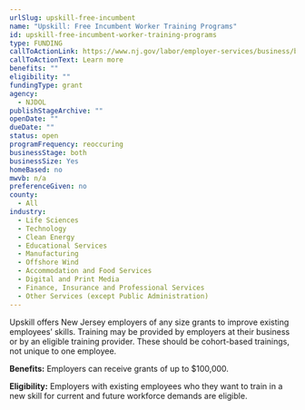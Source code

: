 ```yaml
---
urlSlug: upskill-free-incumbent
name: "Upskill: Free Incumbent Worker Training Programs"
id: upskill-free-incumbent-worker-training-programs
type: FUNDING
callToActionLink: https://www.nj.gov/labor/employer-services/business/businessprograms.shtml?open=specialty
callToActionText: Learn more
benefits: ""
eligibility: ""
fundingType: grant
agency:
  - NJDOL
publishStageArchive: ""
openDate: ""
dueDate: ""
status: open
programFrequency: reoccuring
businessStage: both
businessSize: Yes
homeBased: no
mwvb: n/a
preferenceGiven: no
county:
  - All
industry:
  - Life Sciences
  - Technology
  - Clean Energy
  - Educational Services
  - Manufacturing
  - Offshore Wind
  - Accommodation and Food Services
  - Digital and Print Media
  - Finance, Insurance and Professional Services
  - Other Services (except Public Administration)
---
```

Upskill offers New Jersey employers of any size grants to improve existing employees’ skills. Training may be provided by employers at their business or by an eligible training provider. These should be cohort-based trainings, not unique to one employee.

**Benefits:** Employers can receive grants of up to $100,000.

**Eligibility:** Employers with existing employees who they want to train in a new skill for current and future workforce demands are eligible.